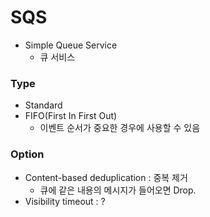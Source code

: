 SQS
===============
* Simple Queue Service
    * 큐 서비스

### Type
* Standard
* FIFO(First In First Out)
    * 이벤트 순서가 중요한 경우에 사용할 수 있음

### Option
* Content-based deduplication : 중복 제거
    * 큐에 같은 내용의 메시지가 들어오면 Drop.
* Visibility timeout : ?


